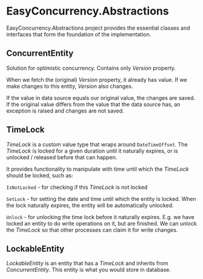 # EasyConcurrency.Abstractions

EasyConcurrency.Abstractions project provides the essential classes and interfaces 
that form the foundation of the implementation.

## ConcurrentEntity
Solution for optimistic concurrency.
Contains only <i>Version</i> property.

When we fetch the (original) <i>Version</i> property, it already has value.
If we make changes to this entity, <i>Version</i> also changes.

If the value in data source equals our original value, the changes are saved.
If the original value differs from the value that the data source has, an exception is raised and changes are not saved.

## TimeLock
<i>TimeLock</i> is a custom value type that wraps around `DateTimeOffset`. The <i>TimeLock</i> is locked for a given duration until it naturally expires,
or is unlocked / released before that can happen.

It provides functionality to manipulate with time until which the <i>TimeLock</i> should be locked, such as:

`IsNotLocked` - for checking if this <i>TimeLock</i> is not locked

`SetLock` - for setting the date and time until which the entity is locked. When the lock naturally expires, 
the entity will be automatically unlocked.

`Unlock` - for unlocking the time lock before it naturally expires.
E.g. we have locked an entity to do write operations on it, but are finished. 
We can unlock the <i>TimeLock</i> so that other processes can claim it for write changes.


## LockableEntity
<i>LockableEntity</i> is an entity that has a <i>TimeLock</i> and inherits from <i>ConcurrentEntity</i>.
This entity is what you would store in database.